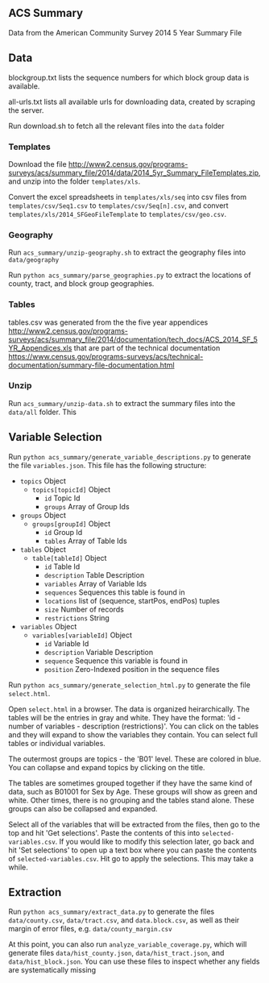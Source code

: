## ACS Summary

Data from the American Community Survey 2014 5 Year Summary File

## Data

blockgroup.txt lists the sequence numbers for which block group
data is available.

all-urls.txt lists all available urls for downloading data, created by
scraping the server.


Run download.sh to fetch all the relevant files into the `data` folder

### Templates

Download the file
<http://www2.census.gov/programs-surveys/acs/summary_file/2014/data/2014_5yr_Summary_FileTemplates.zip>, and unzip into the folder `templates/xls`.

Convert the excel spreadsheets in `templates/xls/seq` into csv files from `templates/csv/Seq1.csv` to `templates/csv/Seq[n].csv`, and
convert `templates/xls/2014_SFGeoFileTemplate` to
`templates/csv/geo.csv`.

### Geography

Run `acs_summary/unzip-geography.sh` to extract the geography files into
`data/geography`

Run `python acs_summary/parse_geographies.py` to extract the locations of
county, tract, and block group geographies.


### Tables

tables.csv was generated from the the five year appendices
<http://www2.census.gov/programs-surveys/acs/summary_file/2014/documentation/tech_docs/ACS_2014_SF_5YR_Appendices.xls>
that are part of the technical documentation
<https://www.census.gov/programs-surveys/acs/technical-documentation/summary-file-documentation.html>

### Unzip

Run `acs_summary/unzip-data.sh` to extract the summary files into the
`data/all` folder. This

## Variable Selection

Run `python acs_summary/generate_variable_descriptions.py` to generate the file `variables.json`. This file has the following structure:
  - `topics` Object
  	- `topics[topicId]` Object
  	  - `id` Topic Id
  	  - `groups` Array of Group Ids
  - `groups` Object
  	- `groups[groupId]` Object
  	  - `id` Group Id
  	  - `tables` Array of Table Ids
  - `tables` Object
  	- `table[tableId]` Object
  	  - `id` Table Id
  	  - `description` Table Description
  	  - `variables` Array of Variable Ids
  	  - `sequences` Sequences this table is found in
  	  - `locations` list of (sequence, startPos, endPos) tuples
  	  - `size` Number of records
  	  - `restrictions` String
  - `variables` Object
  	- `variables[variableId]` Object
  	  - `id` Variable Id
  	  - `description` Variable Description
  	  - `sequence` Sequence this variable is found in
  	  - `position` Zero-Indexed position in the sequence files

Run `python acs_summary/generate_selection_html.py` to generate the file
`select.html`.

Open `select.html` in a browser. The data is organized heirarchically. The
tables will be the entries in gray and white. They have the format:
'id - number of variables - description (restrictions)'. You can click on
the tables and they will expand to show the variables they contain. You
can select full tables or individual variables.

The outermost groups are topics - the 'B01' level. These are colored in blue.
You can collapse and expand topics by clicking on the title.

The tables are sometimes grouped together if they have the same kind of data,
such as B01001 for Sex by Age. These groups will show as green and white.
Other times, there is no grouping and the tables stand alone. These groups
can also be collapsed and expanded.

Select all of the variables that will be extracted from the files, then go
to the top and hit 'Get selections'. Paste the contents of this into
`selected-variables.csv`. If you would like to modify this selection later,
go back and hit 'Set selections' to open up a text box where you can paste
the contents of `selected-variables.csv`. Hit go to apply the selections.
This may take a while.


## Extraction

Run `python acs_summary/extract_data.py` to generate the files
`data/county.csv`, `data/tract.csv`, and `data.block.csv`,
as well as their margin of error files, e.g. `data/county_margin.csv`

At this point, you can also run `analyze_variable_coverage.py`, which will
generate files `data/hist_county.json`, `data/hist_tract.json`, and
`data/hist_block.json`. You can use these files to inspect whether any
fields are systematically missing
